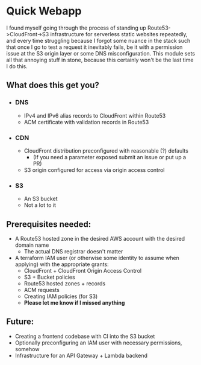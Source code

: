 # Quick Webapp

I found myself going through the process of standing up Route53->CloudFront->S3
infrastructure for serverless static websites repeatedly, and every time struggling
because I forgot some nuance in the stack such that once I go to test a request
it inevitably fails, be it with a permission issue at the S3 origin layer or some
DNS misconfiguration. This module sets all that annoying stuff in stone, because this
certainly won't be the last time I do this.

## What does this get you?

* ### DNS
  * IPv4 and IPv6 alias records to CloudFront within Route53
  * ACM certificate with validation records in Route53
* ### CDN
  * CloudFront distribution preconfigured with reasonable (?) defaults
    * (If you need a parameter exposed submit an issue or put up a PR)
  * S3 origin configured for access via origin access control
* ### S3
  * An S3 bucket
  * Not a lot to it

## Prerequisites needed:
* A Route53 hosted zone in the desired AWS account with the desired domain name
  * The actual DNS registrar doesn't matter
* A terraform IAM user (or otherwise some identity to assume when applying) with the appropriate grants:
  * CloudFront + CloudFront Origin Access Control
  * S3 + Bucket policies
  * Route53 hosted zones + records
  * ACM requests
  * Creating IAM policies (for S3)
  * **Please let me know if I missed anything**

## Future:
* Creating a frontend codebase with CI into the S3 bucket
* Optionally preconfiguring an IAM user with necessary permissions, somehow
* Infrastructure for an API Gateway + Lambda backend